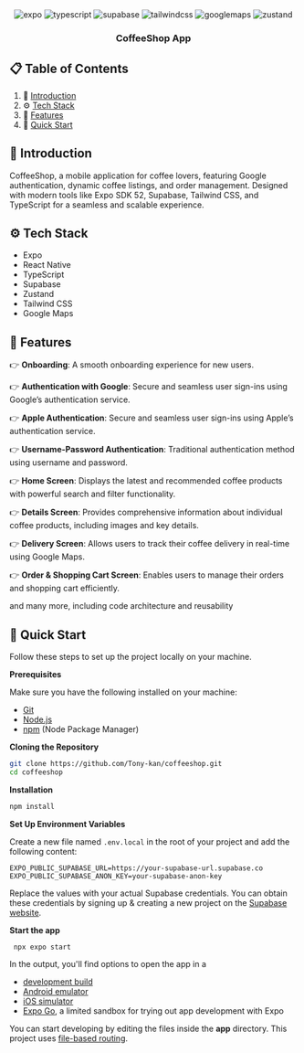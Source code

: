 <div align="center">
  <br />

  <br />
  <div>
    <img src="https://img.shields.io/badge/-Expo-black?style=for-the-badge&logoColor=white&logo=expo&color=000020" alt="expo" />
    <img src="https://img.shields.io/badge/-TypeScript-black?style=for-the-badge&logoColor=white&logo=typescript&color=3178C6" alt="typescript" />
    <img src="https://img.shields.io/badge/-Supabase-black?style=for-the-badge&logoColor=white&logo=supabase&color=3ECF8E" alt="supabase" />
    <img src="https://img.shields.io/badge/-Tailwind_CSS-black?style=for-the-badge&logoColor=white&logo=tailwindcss&color=06B6D4" alt="tailwindcss" />
    <img src="https://img.shields.io/badge/-Google_Maps-black?style=for-the-badge&logoColor=white&logo=googlemaps&color=4285F4" alt="googlemaps" />
     <img src="https://img.shields.io/badge/-Zustand-black?style=for-the-badge&logoColor=white&logo=zustand&color=764ABC" alt="zustand" />
  </div>

<h3 align="center">CoffeeShop App</h3>

</div>

## 📋 <a name="table">Table of Contents</a>

1. 🤖 [Introduction](#introduction)
2. ⚙️ [Tech Stack](#tech-stack)
3. 🔋 [Features](#features)
4. 🤸 [Quick Start](#quick-start)

## <a name="introduction">🤖 Introduction</a>

CoffeeShop, a mobile application for coffee lovers, featuring Google authentication, dynamic coffee listings, and
order management. Designed with modern tools like Expo SDK 52, Supabase, Tailwind CSS, and TypeScript for a seamless and
scalable experience.

## <a name="tech-stack">⚙️ Tech Stack</a>

- Expo
- React Native
- TypeScript
- Supabase
- Zustand
- Tailwind CSS
- Google Maps

## <a name="features">🔋 Features</a>

👉 **Onboarding**: A smooth onboarding experience for new users.

👉 **Authentication with Google**: Secure and seamless user sign-ins using Google’s authentication service.

👉 **Apple Authentication**: Secure and seamless user sign-ins using Apple’s authentication service.

👉 **Username-Password Authentication**: Traditional authentication method using username and password.

👉 **Home Screen**: Displays the latest and recommended coffee products with powerful search and filter functionality.

👉 **Details Screen**: Provides comprehensive information about individual coffee products, including images and key details.

👉 **Delivery Screen**: Allows users to track their coffee delivery in real-time using Google Maps.

👉 **Order & Shopping Cart Screen**: Enables users to manage their orders and shopping cart efficiently.

and many more, including code architecture and reusability

## <a name="quick-start">🤸 Quick Start</a>

Follow these steps to set up the project locally on your machine.

**Prerequisites**

Make sure you have the following installed on your machine:

- [Git](https://git-scm.com/)
- [Node.js](https://nodejs.org/en)
- [npm](https://www.npmjs.com/) (Node Package Manager)

**Cloning the Repository**

```bash
git clone https://github.com/Tony-kan/coffeeshop.git
cd coffeeshop
```

**Installation**

```bash
npm install
```

**Set Up Environment Variables**

Create a new file named `.env.local` in the root of your project and add the following content:

```env
EXPO_PUBLIC_SUPABASE_URL=https://your-supabase-url.supabase.co
EXPO_PUBLIC_SUPABASE_ANON_KEY=your-supabase-anon-key
```

Replace the values with your actual Supabase credentials. You can obtain these credentials by signing up & creating a
new project on the [Supabase website](https://supabase.io).

**Start the app**

```bash
 npx expo start
```

In the output, you'll find options to open the app in a

- [development build](https://docs.expo.dev/develop/development-builds/introduction/)
- [Android emulator](https://docs.expo.dev/workflow/android-studio-emulator/)
- [iOS simulator](https://docs.expo.dev/workflow/ios-simulator/)
- [Expo Go](https://expo.dev/go), a limited sandbox for trying out app development with Expo

You can start developing by editing the files inside the **app** directory. This project
uses [file-based routing](https://docs.expo.dev/router/introduction).
